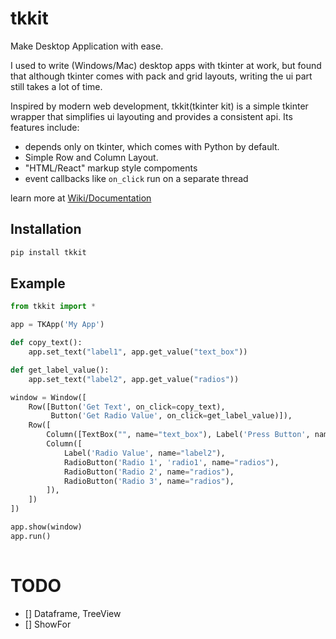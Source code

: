 # tkkit
Make Desktop Application with ease.

I used to write (Windows/Mac) desktop apps with tkinter at work, but found that although tkinter 
comes with pack and grid layouts, writing the ui part still takes a lot of time. 

Inspired by modern web development, tkkit(tkinter kit) is a simple tkinter wrapper that 
simplifies ui layouting and provides a consistent api. Its features include:

- depends only on tkinter, which comes with Python by default. 
- Simple Row and Column Layout.
- "HTML/React" markup style compoments
- event callbacks like `on_click` run on a separate thread

learn more at [Wiki/Documentation](https://github.com/bigeyex/tkkit/wiki)

## Installation 

```python
pip install tkkit
```

## Example

```python
from tkkit import *

app = TKApp('My App')

def copy_text():
    app.set_text("label1", app.get_value("text_box"))

def get_label_value():
    app.set_text("label2", app.get_value("radios"))

window = Window([
    Row([Button('Get Text', on_click=copy_text), 
         Button('Get Radio Value', on_click=get_label_value)]),
    Row([
        Column([TextBox("", name="text_box"), Label('Press Button', name="label1")]),
        Column([
            Label('Radio Value', name="label2"),
            RadioButton('Radio 1', 'radio1', name="radios"),
            RadioButton('Radio 2', name="radios"),
            RadioButton('Radio 3', name="radios"),
        ]),
    ])
])

app.show(window)
app.run()
 
```


# TODO
- [] Dataframe, TreeView
- [] ShowFor